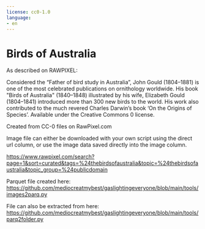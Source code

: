 ```yaml
---
license: cc0-1.0
language:
- en
---
```

# Birds of Australia

As described on RAWPIXEL:

Considered the “Father of bird study in Australia”, John Gould (1804–1881) is one of the most celebrated publications on ornithology worldwide. His book "Birds of Australia" (1840–1848) illustrated by his wife, Elizabeth Gould (1804–1841) introduced more than 300 new birds to the world. His work also contributed to the much revered Charles Darwin’s book ‘On the Origins of Species’. Available under the Creative Commons 0 license.

Created from CC-0 files on RawPixel.com

Image file can either be downloaded with your own script using the direct url column, or use the image data saved directly into the image column.

<https://www.rawpixel.com/search?page=1&sort=curated&tags=%24thebirdsofaustralia&topic=%24thebirdsofaustralia&topic_group=%24publicdomain>

Parquet file created here: <https://github.com/mediocreatmybest/gaslightingeveryone/blob/main/tools/images2parq.py>

File can also be extracted from here: <https://github.com/mediocreatmybest/gaslightingeveryone/blob/main/tools/parq2folder.py>
